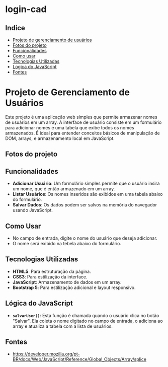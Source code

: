 # login-cad

## Indice
* [Projeto de gerenciamento de usuários](#projeto-de-gerenciamento-de-usuários)
* [Fotos do projeto](#fotos-do-projeto)
* [Funcionalidades](#funcionalidades)
* [Como usar](#como-usar)
* [Tecnologias Utilizadas](#tecnologias-utilizadas)
* [Logica do JavaScript](#lógica-do-javascript)
* [Fontes](#fontes)

# Projeto de Gerenciamento de Usuários
 
Este projeto é uma aplicação web simples que permite armazenar nomes de usuários em um array. A interface de usuário consiste em um formulário para adicionar nomes e uma tabela que exibe todos os nomes armazenados. É ideal para entender conceitos básicos de manipulação de DOM, arrays, e armazenamento local em JavaScript.

## Fotos do projeto 
 
## Funcionalidades
 
- **Adicionar Usuário**: Um formulário simples permite que o usuário insira um nome, que é então armazenado em um array.
- **Listar Usuários**: Os nomes inseridos são exibidos em uma tabela abaixo do formulário.
- **Salvar Dados**: Os dados podem ser salvos na memória do navegador usando JavaScript.
 
## Como Usar
- No campo de entrada, digite o nome do usuário que deseja adicionar.
- O nome será exibido na tebela abaixo do formulário.

## Tecnologias Utilizadas
 
- **HTML5**: Para estruturação da página.
- **CSS3**: Para estilização da interface.
- **JavaScript**: Armazenamento de dados em um array.
- **Bootstrap 5**: Para estilização adicional e layout responsivo.
 
## Lógica do JavaScript
 
- **`salvarUser()`**: Esta função é chamada quando o usuário clica no botão "Salvar". Ela coleta o nome digitado no campo de entrada, o adiciona ao array e atualiza a tabela com a lista de usuários.
 
## Fontes 
- https://developer.mozilla.org/pt-BR/docs/Web/JavaScript/Reference/Global_Objects/Array/splice
